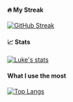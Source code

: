 #### 🔥 My Streak
[![GitHub Streak](http://github-readme-streak-stats.herokuapp.com?user=lukefrogger&count_private=true&show_icons=true&theme=dark)](https://git.io/streak-stats)

#### 📈 Stats
[![Luke's stats](https://github-readme-stats.vercel.app/api?username=lukefrogger)](https://github.com/anuraghazra/github-readme-stats)

#### What I use the most
[![Top Langs](https://github-readme-stats.vercel.app/api/top-langs/?username=lukefrogger&langs_count=5&layout=compact)](https://github.com/anuraghazra/github-readme-stats)
